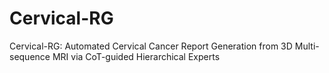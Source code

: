 # Cervical-RG
Cervical-RG: Automated Cervical Cancer Report Generation from 3D Multi-sequence MRI via CoT-guided Hierarchical Experts
